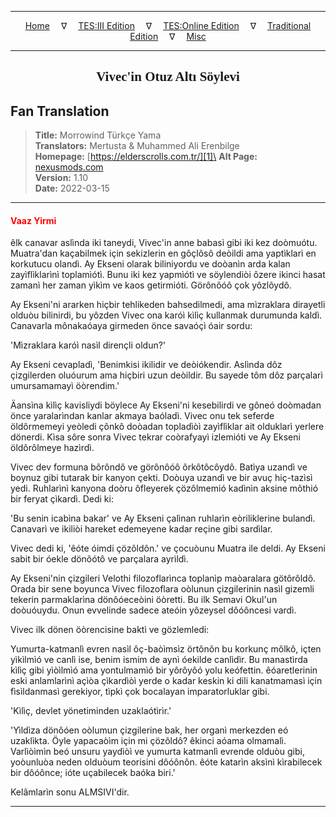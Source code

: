 
---

<!-- Jekyll Page Links -->

<center>
<a href="../../../../../index.html">Home</a>
&emsp;&nabla;&emsp;
<a href="../../../../index-tes3.html">TES:III Edition</a>
&emsp;&nabla;&emsp;
<a href="../../../../index-teso.html">TES:Online Edition</a>
&emsp;&nabla;&emsp;
<a href="../../../../index-traditional.html">Traditional Edition</a>
&emsp;&nabla;&emsp;
<a href="../../../../index-misc.html">Misc</a>
</center>

<!-- Markdown Body Below: -->

---

<center>
<h2><span style="font-family:Georgia">Vivec'in Otuz Altı Söylevi</span></h2>
</center>

## Fan Translation

> __Title:__ Morrowind Türkçe Yama\
> __Translators:__ Mertusta & Muhammed Ali Erenbilge\
> __Homepage:__ [https://elderscrolls.com.tr/][1]\
> __Alt Page:__ [nexusmods.com][2]\
> __Version:__ 1.10\
> __Date:__ 2022-03-15

[1]: https://elderscrolls.com.tr/
[2]: https://www.nexusmods.com/morrowind/mods/49502

---

#### <span style="color:red">Vaaz Yirmi</span>

êlk canavar aslìnda iki taneydi, Vivec'in anne babasì gibi iki kez doòmuótu. Muatra'dan kaçabilmek için sekizlerin en gôçlôsô deòildi ama yaptìklarì en korkutucu olandì. Ay Ekseni olarak biliniyordu ve doòanìn arda kalan zayìflìklarìnì toplamìótì. Bunu iki kez yapmìótì ve söylendiòi ôzere ikinci hasat zamanì her zaman yìkìm ve kaos getirmióti. Görônôóô çok yôzlôydô.

Ay Ekseni'ni ararken hiçbir tehlikeden bahsedilmedi, ama mìzraklara dirayetli olduòu bilinirdi, bu yôzden Vivec ona karóì kìlìç kullanmak durumunda kaldì. Canavarla mônakaóaya girmeden önce savaóçì óair sordu:

'Mìzraklara karóì nasìl dirençli oldun?'

Ay Ekseni cevapladì, 'Benimkisi ikilidir ve deòiókendir. Aslìnda dôz çizgilerden oluóurum ama hiçbiri uzun deòildir. Bu sayede tôm dôz parçalarì umursamamayì öòrendim.'

Äansìna kìlìç kavisliydi böylece Ay Ekseni'ni kesebilirdi ve gôneó doòmadan önce yaralarìndan kanlar akmaya baóladì. Vivec onu tek seferde öldôrmemeyi yeòledi çônkô doòadan topladìòì zayìflìklar ait olduklarì yerlere dönerdi. Kìsa sôre sonra Vivec tekrar coòrafyayì izlemióti ve Ay Ekseni öldôrôlmeye hazìrdì.

Vivec dev formuna bôrôndô ve görônôóô ôrkôtôcôydô. Batìya uzandì ve boynuz gibi tutarak bir kanyon çekti. Doòuya uzandì ve bir avuç hiç-tazìsì yedi. Ruhlarìnì kanyona doòru ôfleyerek çözôlmemió kadìnìn aksine môthió bir feryat çìkardì. Dedi ki:

'Bu senin icabìna bakar' ve Ay Ekseni çalìnan ruhlarìn eòriliklerine bulandì. Canavarì ve ikiliòi hareket edemeyene kadar reçine gibi sardìlar.

Vivec dedi ki, 'êóte óimdi çözôldôn.' ve çocuòunu Muatra ile deldi. Ay Ekseni sabit bir óekle dönôótô ve parçalara ayrìldì.

Ay Ekseni'nin çizgileri Velothi filozoflarìnca toplanìp maòaralara götôrôldô. Orada bir sene boyunca Vivec filozoflara oòlunun çizgilerinin nasìl gizemli tekerin parmaklarìna dönôóeceòini öòretti. Bu ilk Semavi Okul'un doòuóuydu. Onun evvelinde sadece ateóin yôzeysel dôóôncesi vardì.

Vivec ilk dönen öòrencisine baktì ve gözlemledi:

Yumurta-katmanlì evren nasìl ôç-baòìmsìz örtônôn bu korkunç môlkô, içten yìkìlmìó ve canlì ise, benim ismim de aynì óekilde canlìdìr. Bu manastìrda kìlìç gibi yìòìlmìó ama yontulmamìó bir yôrôyôó yolu keófettin. êóaretlerinin eski anlamlarìnì açìòa çìkardìòì yerde o kadar keskin ki dili kanatmamasì için fìsìldanmasì gerekiyor, tìpkì çok bocalayan imparatorluklar gibi.

'Kìlìç, devlet yönetiminden uzaklaótìrìr.'

'Yìldìza dönôóen oòlumun çizgilerine bak, her organì merkezden eó uzaklìkta. Öyle yapacaòìm için mi çözôldô? êkinci aóama olmamalì. Varlìòìmìn beó unsuru yaydìòì ve yumurta katmanlì evrende olduòu gibi, yoòunluòa neden olduòum teorisini dôóônôn. êóte katarìn aksìnì kìrabilecek bir dôóônce; ióte uçabilecek baóka biri.'

Kelâmlarìn sonu ALMSIVI'dir.

---
